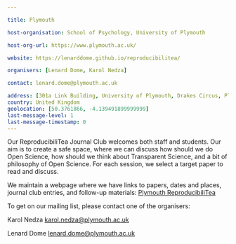 ```yaml
---

title: Plymouth 

host-organisation: School of Psychology, University of Plymouth 

host-org-url: https://www.plymouth.ac.uk/ 

website: https://lenarddome.github.io/reproducibilitea/

organisers: [Lenard Dome, Karol Nedza]

contact: lenard.dome@plymouth.ac.uk 

address: [301a Link Building, University of Plymouth, Drakes Circus, Plymouth, PL4 8AA]
country: United Kingdom
geolocation: [50.3761866, -4.139491899999999]
last-message-level: 1
last-message-timestamp: 0
---
```


Our ReproducibiliTea Journal Club welcomes both staff and students. 
Our aim is to create a safe space, where we can discuss how should we do 
Open Science, how should we think about Transparent Science, and a bit of 
philosophy of Open Science. For each session, we select a target paper to read
and discuss. 

We maintain a webpage where we have links to papers, dates and places, journal club entries, and follow-up materials: [Plymouth ReproducibiliTea](https://lenarddome.github.io/reproducibilitea/)

To get on our mailing list, please contact one of the organisers:

Karol Nedza <karol.nedza@plymouth.ac.uk>

Lenard Dome <lenard.dome@plymouth.ac.uk>
